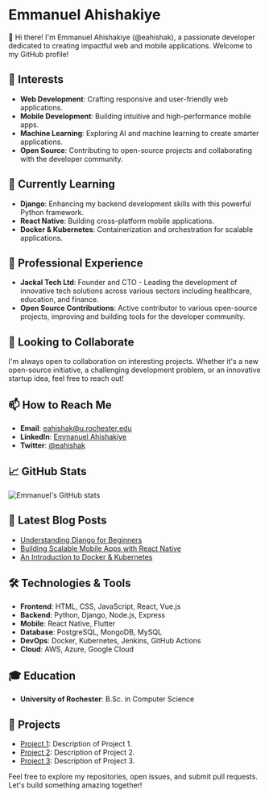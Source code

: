 # Emmanuel Ahishakiye

👋 Hi there! I'm Emmanuel Ahishakiye (@eahishak), a passionate developer dedicated to creating impactful web and mobile applications. Welcome to my GitHub profile!

## 👀 Interests
- **Web Development**: Crafting responsive and user-friendly web applications.
- **Mobile Development**: Building intuitive and high-performance mobile apps.
- **Machine Learning**: Exploring AI and machine learning to create smarter applications.
- **Open Source**: Contributing to open-source projects and collaborating with the developer community.

## 🌱 Currently Learning
- **Django**: Enhancing my backend development skills with this powerful Python framework.
- **React Native**: Building cross-platform mobile applications.
- **Docker & Kubernetes**: Containerization and orchestration for scalable applications.

## 💼 Professional Experience
- **Jackal Tech Ltd**: Founder and CTO - Leading the development of innovative tech solutions across various sectors including healthcare, education, and finance.
- **Open Source Contributions**: Active contributor to various open-source projects, improving and building tools for the developer community.

## 💞️ Looking to Collaborate
I'm always open to collaboration on interesting projects. Whether it's a new open-source initiative, a challenging development problem, or an innovative startup idea, feel free to reach out!

## 📫 How to Reach Me
- **Email**: eahishak@u.rochester.edu
- **LinkedIn**: [Emmanuel Ahishakiye](https://www.linkedin.com/in/emmanuelahishakiye/)
- **Twitter**: [@eahishak](https://twitter.com/eahishak)

## 📈 GitHub Stats
![Emmanuel's GitHub stats](https://github-readme-stats.vercel.app/api?username=eahishak&show_icons=true&theme=radical)

## 📝 Latest Blog Posts
- [Understanding Django for Beginners](https://medium.com/@eahishak/understanding-django-for-beginners-123456)
- [Building Scalable Mobile Apps with React Native](https://medium.com/@eahishak/building-scalable-mobile-apps-with-react-native-123456)
- [An Introduction to Docker & Kubernetes](https://medium.com/@eahishak/an-introduction-to-docker-kubernetes-123456)

## 🛠️ Technologies & Tools
- **Frontend**: HTML, CSS, JavaScript, React, Vue.js
- **Backend**: Python, Django, Node.js, Express
- **Mobile**: React Native, Flutter
- **Database**: PostgreSQL, MongoDB, MySQL
- **DevOps**: Docker, Kubernetes, Jenkins, GitHub Actions
- **Cloud**: AWS, Azure, Google Cloud

## 🎓 Education
- **University of Rochester**: B.Sc. in Computer Science

## 🚀 Projects
- [Project 1](https://github.com/eahishak/project1): Description of Project 1.
- [Project 2](https://github.com/eahishak/project2): Description of Project 2.
- [Project 3](https://github.com/eahishak/project3): Description of Project 3.

Feel free to explore my repositories, open issues, and submit pull requests. Let's build something amazing together!

<!---
eahishak/eahishak is a ✨ special ✨ repository because its `README.md` (this file) appears on your GitHub profile.
You can click the Preview link to take a look at your changes.
--->
